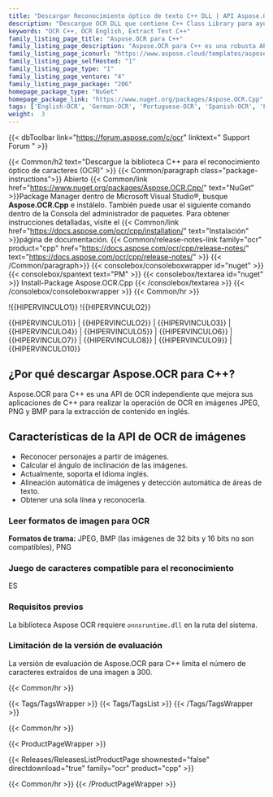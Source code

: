 ```yaml
---
title: "Descargar Reconocimiento óptico de texto C++ DLL | API Aspose.OCR"
description: "Descargue OCR DLL que contiene C++ Class Library para ayudarlo a reconocer caracteres de texto en inglés de imágenes JPEG, PNG y BMP a través de la API de extracción de texto local."
keywords: "OCR C++, OCR English, Extract Text C++"
family_listing_page_title: "Aspose.OCR para C++"
family_listing_page_description: "Aspose.OCR para C++ es una robusta API de reconocimiento óptico de caracteres. Los desarrolladores pueden agregar fácilmente funciones de OCR en sus aplicaciones. La API es extensible, fácil de usar, compacta y proporciona un conjunto simple de clases para controlar el reconocimiento de caracteres. Es compatible con los formatos de imagen de uso común y proporciona funcionalidades como la lectura de caracteres y fuentes de imágenes, estilos en negrita y cursiva, filtros de eliminación de ruido, escaneo de toda la imagen o cualquier parte de la imagen y mucho más."
family_listing_page_iconurl: "https://www.aspose.cloud/templates/aspose/App_Themes/V3/images/ocr/272x272/aspose_ocr-for-cpp.png"
family_listing_page_selfHosted: "1"
family_listing_page_type: "1"
family_listing_page_venture: "4"
family_listing_page_package: "206"
homepage_package_type: "NuGet"
homepage_package_link: "https://www.nuget.org/packages/Aspose.OCR.Cpp"
tags: ['English-OCR', 'German-OCR', 'Portuguese-OCR', 'Spanish-OCR', 'French-OCR', 'Italian-OCR', 'Skew', 'Image-OCR', 'Optical-Recognition', 'Image-Recognition', 'Character-Recognition', 'JPEG', 'PNG', 'BMP', 'OCR-Deep-Learning', 'Computer-Vision','Language-OCR', 'Zonal-OCR', 'Optical-Character-Recognition', 'OCR-Area-Detection', 'OCR-to-JSON', 'Conholdate', 'Native', 'CPP']
weight:  3
---
```


{{< dbToolbar link="https://forum.aspose.com/c/ocr" linktext=" Support Forum " >}}

{{< Common/h2 text="Descargue la biblioteca C++ para el reconocimiento óptico de caracteres (OCR)"  >}}
{{< Common/paragraph class="package-instructions">}}
Abierto
{{< Common/link href="https://www.nuget.org/packages/Aspose.OCR.Cpp/" text="NuGet"  >}}Package Manager dentro de Microsoft Visual Studio®, busque <b>Aspose.OCR.Cpp</b> e instálelo. También puede usar el siguiente comando dentro de la Consola del administrador de paquetes. Para obtener instrucciones detalladas, visite el
{{< Common/link href="https://docs.aspose.com/ocr/cpp/installation/" text="Instalación"  >}}página de documentación.
{{< Common/release-notes-link family="ocr" product="cpp" href="https://docs.aspose.com/ocr/cpp/release-notes/" text="https://docs.aspose.com/ocr/cpp/release-notes/"  >}}
{{< /Common/paragraph>}}
{{< consolebox/consoleboxwrapper id="nuget" >}}
       {{< consolebox/spantext text="PM" >}}
       {{< consolebox/textarea id="nuget" >}} Install-Package Aspose.OCR.Cpp {{< /consolebox/textarea >}}
{{< /consolebox/consoleboxwrapper >}}
{{< Common/hr >}}

!{{HIPERVINCULO1}} !{{HIPERVINCULO2}}

{{HIPERVINCULO1}} | {{HIPERVINCULO2}} | {{HIPERVINCULO3}} | {{HIPERVINCULO4}} | {{HIPERVINCULO5}} | {{HIPERVINCULO6}} | {{HIPERVINCULO7}} | {{HIPERVINCULO8}} | {{HIPERVINCULO9}} | {{HIPERVINCULO10}}

## ¿Por qué descargar Aspose.OCR para C++?

Aspose.OCR para C++ es una API de OCR independiente que mejora sus aplicaciones de C++ para realizar la operación de OCR en imágenes JPEG, PNG y BMP para la extracción de contenido en inglés.

## Características de la API de OCR de imágenes

- Reconocer personajes a partir de imágenes.
- Calcular el ángulo de inclinación de las imágenes.
- Actualmente, soporta el idioma inglés.
- Alineación automática de imágenes y detección automática de áreas de texto.
- Obtener una sola línea y reconocerla.

### Leer formatos de imagen para OCR

**Formatos de trama:** JPEG, BMP (las imágenes de 32 bits y 16 bits no son compatibles), PNG

### Juego de caracteres compatible para el reconocimiento

ES

### Requisitos previos

La biblioteca Aspose OCR requiere `onnxruntime.dll` en la ruta del sistema.

### Limitación de la versión de evaluación

La versión de evaluación de Aspose.OCR para C++ limita el número de caracteres extraídos de una imagen a 300.

{{< Common/hr >}}

{{< Tags/TagsWrapper >}}
 {{< Tags/TagsList >}}
{{< /Tags/TagsWrapper >}}

{{< Common/hr >}}

{{< ProductPageWrapper >}}
<!-- ReleasesListProductPage-->
   {{< Releases/ReleasesListProductPage shownested="false"  directdownload="true" family="ocr" product="cpp" >}}
<!-- /ReleasesListProductPage-->
{{< Common/hr >}}
{{< /ProductPageWrapper >}}

